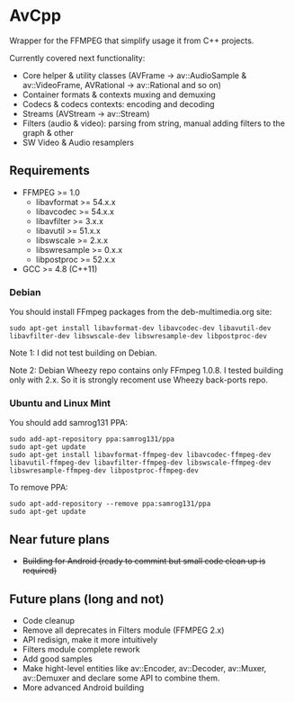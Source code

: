 AvCpp
=====

Wrapper for the FFMPEG that simplify usage it from C++ projects.

Currently covered next functionality:
  - Core helper & utility classes (AVFrame -> av::AudioSample & av::VideoFrame, AVRational -> av::Rational and so on)
  - Container formats & contexts muxing and demuxing
  - Codecs & codecs contexts: encoding and decoding
  - Streams (AVStream -> av::Stream)
  - Filters (audio & video): parsing from string, manual adding filters to the graph & other
  - SW Video & Audio resamplers


Requirements
------------

  - FFMPEG >= 1.0
    - libavformat >= 54.x.x
    - libavcodec >= 54.x.x
    - libavfilter >= 3.x.x
    - libavutil >= 51.x.x
    - libswscale >= 2.x.x
    - libswresample >= 0.x.x
    - libpostproc >= 52.x.x
  - GCC >= 4.8 (C++11)
  

### Debian

You should install FFmpeg packages from the deb-multimedia.org site:
```
sudo apt-get install libavformat-dev libavcodec-dev libavutil-dev libavfilter-dev libswscale-dev libswresample-dev libpostproc-dev
```

Note 1: I did not test building on Debian.

Note 2: Debian Wheezy repo contains only FFmpeg 1.0.8. I tested building only with 2.x. So it is strongly recoment use Wheezy back-ports repo.


### Ubuntu and Linux Mint

You should add samrog131 PPA:
```
sudo add-apt-repository ppa:samrog131/ppa
sudo apt-get update
sudo apt-get install libavformat-ffmpeg-dev libavcodec-ffmpeg-dev libavutil-ffmpeg-dev libavfilter-ffmpeg-dev libswscale-ffmpeg-dev libswresample-ffmpeg-dev libpostproc-ffmpeg-dev
```

To remove PPA:
```
sudo apt-add-repository --remove ppa:samrog131/ppa
sudo apt-get update
```



Near future plans
-----------------

  - ~~Building for Android (ready to commint but small code clean up is required)~~


Future plans (long and not)
---------------------------

  - Code cleanup
  - Remove all deprecates in Filters module (FFMPEG 2.x)
  - API redisign, make it more intuitively
  - Filters module complete rework
  - Add good samples
  - Make hight-level entities like av::Encoder, av::Decoder, av::Muxer, av::Demuxer and declare some API to combine them.
  - More advanced Android building
